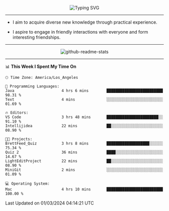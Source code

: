 <p align="center">
  <img src="https://readme-typing-svg.demolab.com?font=Fira+Code&weight=500&size=32&duration=2500&pause=1600&center=true&vCenter=true&random=false&width=1024&height=64&lines=Hi+there+%F0%9F%91%8B;I'm+delighted+you+could+make+it+here+%F0%9F%8E%89;I'm+Harry%2C+a+college+student+still+finding+my+way" alt="Typing SVG" />
</p>


---


- I aim to acquire diverse new knowledge through practical experience.

- I aspire to engage in friendly interactions with everyone and form interesting friendships.


---


<p align="center">
  <img src="https://github-readme-stats.vercel.app/api?username=Harry-Jing&show_icons=true" alt="github-readme-stats"/>
</p>


---

<!--START_SECTION:waka-->
📊 **This Week I Spent My Time On** 

```text
🕑︎ Time Zone: America/Los_Angeles

💬 Programming Languages: 
Java                     4 hrs 6 mins        █████████████████████████   98.31 % 
Text                     4 mins              ░░░░░░░░░░░░░░░░░░░░░░░░░   01.69 % 

🔥 Editors: 
VS Code                  3 hrs 48 mins       ███████████████████████░░   91.10 % 
Intellijidea             22 mins             ██░░░░░░░░░░░░░░░░░░░░░░░   08.90 % 

🐱‍💻 Projects: 
BrettFeed_Quiz           3 hrs 8 mins        ███████████████████░░░░░░   75.34 % 
Quiz 2                   36 mins             ████░░░░░░░░░░░░░░░░░░░░░   14.67 % 
LightEditProject         22 mins             ██░░░░░░░░░░░░░░░░░░░░░░░   08.90 % 
MiniGit                  2 mins              ░░░░░░░░░░░░░░░░░░░░░░░░░   01.09 % 

💻 Operating System: 
Mac                      4 hrs 10 mins       █████████████████████████   100.00 % 
```


 Last Updated on 01/03/2024 04:14:21 UTC
<!--END_SECTION:waka-->
